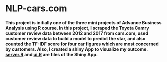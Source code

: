 # NLP-cars.com
#### This project is initially one of the three mini projects of Advance Business Analysis using R course. In this project, I scraped the Toyota Camry customer review data between 2012 and 2017 from cars.com, used customer review data to build a model to predict the star, and also counted the TF-IDF score for four car figures which are most concerned by customers. Also, I created a shiny App to visualize my outcome. [server.R](https://github.com/Lanwei02/NLP-cars.com/blob/master/server.R) and [ui.R](https://github.com/Lanwei02/NLP-cars.com/blob/master/ui.R) are files of the Shiny App.
